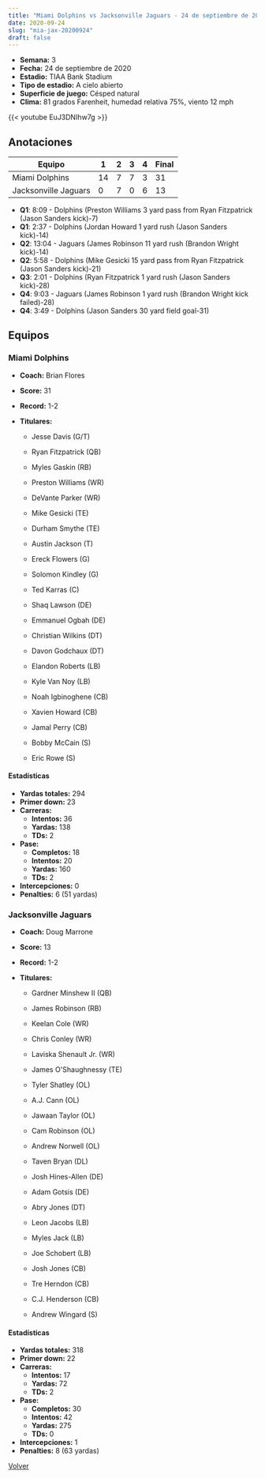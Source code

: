 ```yaml
---
title: "Miami Dolphins vs Jacksonville Jaguars - 24 de septiembre de 2020"
date: 2020-09-24
slug: "mia-jax-20200924"
draft: false
---
```


- **Semana:** 3
- **Fecha:** 24 de septiembre de 2020
- **Estadio:** TIAA Bank Stadium
- **Tipo de estadio:** A cielo abierto
- **Superficie de juego:** Césped natural
- **Clima:** 81 grados Farenheit, humedad relativa 75%, viento 12 mph


{{< youtube EuJ3DNIhw7g >}}


## Anotaciones
| Equipo | 1 | 2 | 3 | 4 | Final |
|--------|---|---|---|---|-------|
| Miami Dolphins  | 14 | 7 | 7 | 3  | 31 |
| Jacksonville Jaguars  | 0 | 7 | 0 | 6  | 13 |
- **Q1**: 8:09 - Dolphins (Preston Williams 3 yard pass from Ryan Fitzpatrick (Jason Sanders kick)-7)
- **Q1**: 2:37 - Dolphins (Jordan Howard 1 yard rush (Jason Sanders kick)-14)
- **Q2**: 13:04 - Jaguars (James Robinson 11 yard rush (Brandon Wright kick)-14)
- **Q2**: 5:58 - Dolphins (Mike Gesicki 15 yard pass from Ryan Fitzpatrick (Jason Sanders kick)-21)
- **Q3**: 2:01 - Dolphins (Ryan Fitzpatrick 1 yard rush (Jason Sanders kick)-28)
- **Q4**: 9:03 - Jaguars (James Robinson 1 yard rush (Brandon Wright kick failed)-28)
- **Q4**: 3:49 - Dolphins (Jason Sanders 30 yard field goal-31)


## Equipos


### Miami Dolphins
* **Coach:** Brian Flores
* **Score:** 31
* **Record:** 1-2
* **Titulares:** 

  * Jesse Davis (G/T) 

  * Ryan Fitzpatrick (QB) 

  * Myles Gaskin (RB) 

  * Preston Williams (WR) 

  * DeVante Parker (WR) 

  * Mike Gesicki (TE) 

  * Durham Smythe (TE) 

  * Austin Jackson (T) 

  * Ereck Flowers (G) 

  * Solomon Kindley (G) 

  * Ted Karras (C) 

  * Shaq Lawson (DE) 

  * Emmanuel Ogbah (DE) 

  * Christian Wilkins (DT) 

  * Davon Godchaux (DT) 

  * Elandon Roberts (LB) 

  * Kyle Van Noy (LB) 

  * Noah Igbinoghene (CB) 

  * Xavien Howard (CB) 

  * Jamal Perry (CB) 

  * Bobby McCain (S) 

  * Eric Rowe (S) 

#### Estadísticas
* **Yardas totales:** 294
* **Primer down:** 23
* **Carreras:**
  * **Intentos:** 36
  * **Yardas:** 138
  * **TDs:** 2
* **Pase:**
  * **Completos:** 18
  * **Intentos:** 20
  * **Yardas:** 160
  * **TDs:** 2
* **Intercepciones:** 0
* **Penalties:** 6 (51 yardas)

### Jacksonville Jaguars
* **Coach:** Doug Marrone
* **Score:** 13
* **Record:** 1-2
* **Titulares:** 

  * Gardner Minshew II (QB) 

  * James Robinson (RB) 

  * Keelan Cole (WR) 

  * Chris Conley (WR) 

  * Laviska Shenault Jr. (WR) 

  * James O'Shaughnessy (TE) 

  * Tyler Shatley (OL) 

  * A.J. Cann (OL) 

  * Jawaan Taylor (OL) 

  * Cam Robinson (OL) 

  * Andrew Norwell (OL) 

  * Taven Bryan (DL) 

  * Josh Hines-Allen (DE) 

  * Adam Gotsis (DE) 

  * Abry Jones (DT) 

  * Leon Jacobs (LB) 

  * Myles Jack (LB) 

  * Joe Schobert (LB) 

  * Josh Jones (CB) 

  * Tre Herndon (CB) 

  * C.J. Henderson (CB) 

  * Andrew Wingard (S) 

#### Estadísticas
* **Yardas totales:** 318
* **Primer down:** 22
* **Carreras:**
  * **Intentos:** 17
  * **Yardas:** 72
  * **TDs:** 2
* **Pase:**
  * **Completos:** 30
  * **Intentos:** 42
  * **Yardas:** 275
  * **TDs:** 0
* **Intercepciones:** 1
* **Penalties:** 8 (63 yardas)


[Volver](/historia/2020)
